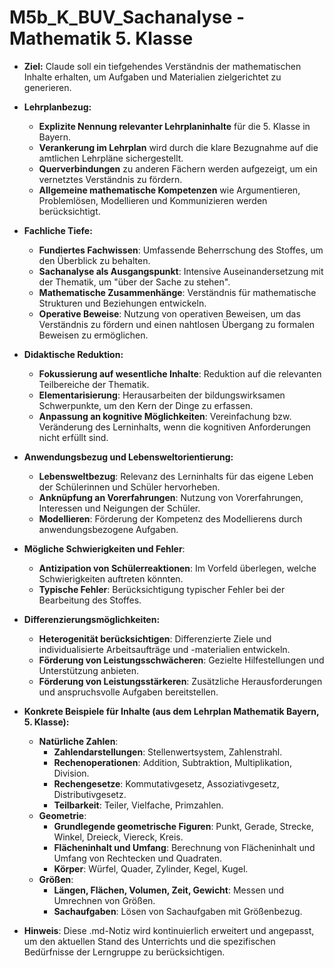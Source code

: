 # M5b_K_BUV_Sachanalyse - Mathematik 5. Klasse

- **Ziel:** Claude soll ein tiefgehendes Verständnis der mathematischen Inhalte erhalten, um Aufgaben und Materialien zielgerichtet zu generieren.
    
- **Lehrplanbezug:**
    
    - **Explizite Nennung relevanter Lehrplaninhalte** für die 5. Klasse in Bayern.
    - **Verankerung im Lehrplan** wird durch die klare Bezugnahme auf die amtlichen Lehrpläne sichergestellt.
    - **Querverbindungen** zu anderen Fächern werden aufgezeigt, um ein vernetztes Verständnis zu fördern.
    - **Allgemeine mathematische Kompetenzen** wie Argumentieren, Problemlösen, Modellieren und Kommunizieren werden berücksichtigt.
- **Fachliche Tiefe:**
    
    - **Fundiertes Fachwissen**: Umfassende Beherrschung des Stoffes, um den Überblick zu behalten.
    - **Sachanalyse als Ausgangspunkt**: Intensive Auseinandersetzung mit der Thematik, um "über der Sache zu stehen".
    - **Mathematische Zusammenhänge**: Verständnis für mathematische Strukturen und Beziehungen entwickeln.
    - **Operative Beweise**: Nutzung von operativen Beweisen, um das Verständnis zu fördern und einen nahtlosen Übergang zu formalen Beweisen zu ermöglichen.
- **Didaktische Reduktion:**
    
    - **Fokussierung auf wesentliche Inhalte**: Reduktion auf die relevanten Teilbereiche der Thematik.
    - **Elementarisierung**: Herausarbeiten der bildungswirksamen Schwerpunkte, um den Kern der Dinge zu erfassen.
    - **Anpassung an kognitive Möglichkeiten**: Vereinfachung bzw. Veränderung des Lerninhalts, wenn die kognitiven Anforderungen nicht erfüllt sind.
- **Anwendungsbezug und Lebensweltorientierung:**
    
    - **Lebensweltbezug**: Relevanz des Lerninhalts für das eigene Leben der Schülerinnen und Schüler hervorheben.
    - **Anknüpfung an Vorerfahrungen**: Nutzung von Vorerfahrungen, Interessen und Neigungen der Schüler.
    - **Modellieren**: Förderung der Kompetenz des Modellierens durch anwendungsbezogene Aufgaben.
- **Mögliche Schwierigkeiten und Fehler**:
    
    - **Antizipation von Schülerreaktionen**: Im Vorfeld überlegen, welche Schwierigkeiten auftreten könnten.
    - **Typische Fehler**: Berücksichtigung typischer Fehler bei der Bearbeitung des Stoffes.
- **Differenzierungsmöglichkeiten:**
    
    - **Heterogenität berücksichtigen**: Differenzierte Ziele und individualisierte Arbeitsaufträge und -materialien entwickeln.
    - **Förderung von Leistungsschwächeren**: Gezielte Hilfestellungen und Unterstützung anbieten.
    - **Förderung von Leistungsstärkeren**: Zusätzliche Herausforderungen und anspruchsvolle Aufgaben bereitstellen.
- **Konkrete Beispiele für Inhalte (aus dem Lehrplan Mathematik Bayern, 5. Klasse):**
    
    - **Natürliche Zahlen**:
        - **Zahlendarstellungen**: Stellenwertsystem, Zahlenstrahl.
        - **Rechenoperationen**: Addition, Subtraktion, Multiplikation, Division.
        - **Rechengesetze**: Kommutativgesetz, Assoziativgesetz, Distributivgesetz.
        - **Teilbarkeit**: Teiler, Vielfache, Primzahlen.
    - **Geometrie**:
        - **Grundlegende geometrische Figuren**: Punkt, Gerade, Strecke, Winkel, Dreieck, Viereck, Kreis.
        - **Flächeninhalt und Umfang**: Berechnung von Flächeninhalt und Umfang von Rechtecken und Quadraten.
        - **Körper**: Würfel, Quader, Zylinder, Kegel, Kugel.
    - **Größen**:
        - **Längen, Flächen, Volumen, Zeit, Gewicht**: Messen und Umrechnen von Größen.
        - **Sachaufgaben**: Lösen von Sachaufgaben mit Größenbezug.
- **Hinweis**: Diese .md-Notiz wird kontinuierlich erweitert und angepasst, um den aktuellen Stand des Unterrichts und die spezifischen Bedürfnisse der Lerngruppe zu berücksichtigen.
